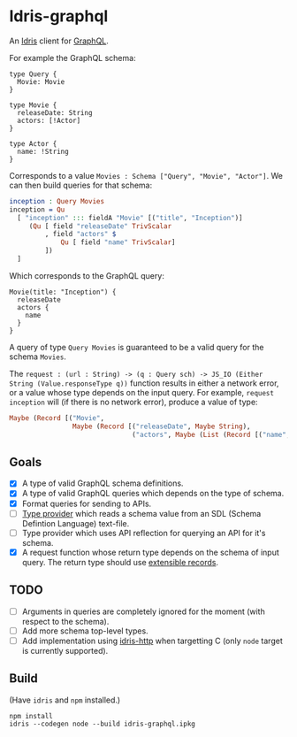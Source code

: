 # Idris-graphql

An [Idris](https://www.idris-lang.org/) client for
[GraphQL](http://graphql.org/).

For example the GraphQL schema:

```
type Query {
  Movie: Movie
}

type Movie {
  releaseDate: String
  actors: [!Actor]
}

type Actor {
  name: !String
}
```

Corresponds to a value `Movies : Schema ["Query", "Movie", "Actor"]`. We can
then build queries for that schema:

```idris
inception : Query Movies
inception = Qu
  [ "inception" ::: fieldA "Movie" [("title", "Inception")]
     (Qu [ field "releaseDate" TrivScalar
         , field "actors" $
             Qu [ field "name" TrivScalar]
         ])
  ]
```

Which corresponds to the GraphQL query:

```
Movie(title: "Inception") {
  releaseDate
  actors {
    name
  }
}
```

A query of type `Query Movies` is guaranteed to be a valid query for the schema
`Movies`.

The `request : (url : String) -> (q : Query sch) -> JS_IO (Either String
(Value.responseType q))` function results in either a network error, or a value
whose type depends on the input query. For example, `request inception` will (if
there is no network error), produce a value of type:

```idris
Maybe (Record [("Movie",
                Maybe (Record [("releaseDate", Maybe String),
                               ("actors", Maybe (List (Record [("name", String)])))]))]) : Type
```

## Goals

- [x] A type of valid GraphQL schema definitions.
- [x] A type of valid GraphQL queries which depends on the type of schema.
- [x] Format queries for sending to APIs.
- [ ] [Type
      provider](http://docs.idris-lang.org/en/latest/guides/type-providers-ffi.html)
      which reads a schema value from an SDL (Schema Defintion Language)
      text-file.
- [ ] Type provider which uses API reflection for querying an API for it's
      schema.
- [x] A request function whose return type depends on the schema of input query.
      The return type should use [extensible
      records](https://github.com/gonzaw/extensible-records).

## TODO

- [ ] Arguments in queries are completely ignored for the moment (with respect
      to the schema).
- [ ] Add more schema top-level types.
- [ ] Add implementation using [idris-http](https://github.com/uwap/idris-http)
      when targetting C (only `node` target is currently supported).

## Build

(Have `idris` and `npm` installed.)

```
npm install
idris --codegen node --build idris-graphql.ipkg 
```
